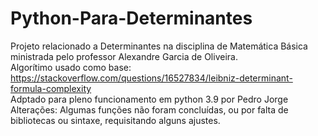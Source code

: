 # Python-Para-Determinantes
Projeto relacionado a Determinantes na disciplina de Matemática Básica ministrada pelo professor Alexandre Garcia de Oliveira.
<br>
Algorítimo usado como base: https://stackoverflow.com/questions/16527834/leibniz-determinant-formula-complexity
<br>
Adptado para pleno funcionamento em python 3.9 por Pedro Jorge
<br>
Alterações: Algumas funções não foram concluídas, ou por falta de bibliotecas ou sintaxe, requisitando alguns ajustes.

